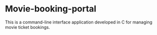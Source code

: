 # Movie-booking-portal
This is a command-line interface application developed in C for managing movie ticket bookings.
